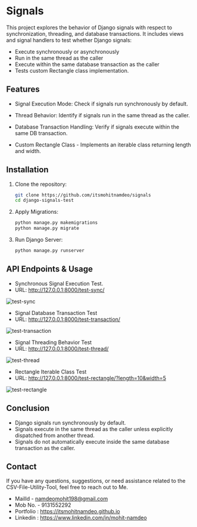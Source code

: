 # Signals

This project explores the behavior of Django signals with respect to synchronization, threading, and database transactions. It includes views and signal handlers to test whether Django signals:
- Execute synchronously or asynchronously
- Run in the same thread as the caller
- Execute within the same database transaction as the caller
- Tests custom Rectangle class implementation.

## Features

- Signal Execution Mode: Check if signals run synchronously by default.

- Thread Behavior: Identify if signals run in the same thread as the caller.

- Database Transaction Handling: Verify if signals execute within the same DB transaction.

- Custom Rectangle Class - Implements an iterable class returning length and width.

## Installation

1. Clone the repository:

   ```bash
   git clone https://github.com/itsmohitnamdeo/signals
   cd django-signals-test
   ```

2. Apply Migrations:

   ```bash
   python manage.py makemigrations
   python manage.py migrate
   ```

3. Run Django Server:

   ```bash
   python manage.py runserver
   ```

## API Endpoints & Usage

- Synchronous Signal Execution Test.
- URL: http://127.0.0.1:8000/test-sync/

![test-sync](https://github.com/user-attachments/assets/cd6e2150-b6e3-47a6-9e32-8da472674086)


- Signal Database Transaction Test
- URL: http://127.0.0.1:8000/test-transaction/

![test-transaction](https://github.com/user-attachments/assets/4c6ef3f0-bb71-42b0-9049-8069ca7da926)


- Signal Threading Behavior Test
- URL: http://127.0.0.1:8000/test-thread/

![test-thread](https://github.com/user-attachments/assets/771bc473-5ebc-4dcb-b5c6-23e539a0db3e)


- Rectangle Iterable Class Test
-  URL: http://127.0.0.1:8000/test-rectangle/?length=10&width=5

![test-rectangle](https://github.com/user-attachments/assets/160392f0-0daa-4a04-a1c0-32e7b8d55f81)


## Conclusion
- Django signals run synchronously by default.
- Signals execute in the same thread as the caller unless explicitly dispatched from another thread.
- Signals do not automatically execute inside the same database transaction as the caller.

## Contact

If you have any questions, suggestions, or need assistance related to the CSV-File-Utility-Tool, feel free to reach out to Me.

- MailId - namdeomohit198@gmail.com
- Mob No. - 9131552292
- Portfolio : https://itsmohitnamdeo.github.io
- Linkedin : https://www.linkedin.com/in/mohit-namdeo
